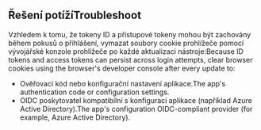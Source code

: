 ## <a name="troubleshoot"></a><span data-ttu-id="ab9c3-101">Řešení potíží</span><span class="sxs-lookup"><span data-stu-id="ab9c3-101">Troubleshoot</span></span>

<span data-ttu-id="ab9c3-102">Vzhledem k tomu, že tokeny ID a přístupové tokeny mohou být zachovány během pokusů o přihlášení, vymazat soubory cookie prohlížeče pomocí vývojářské konzole prohlížeče po každé aktualizaci nástroje:</span><span class="sxs-lookup"><span data-stu-id="ab9c3-102">Because ID tokens and access tokens can persist across login attempts, clear browser cookies using the browser's developer console after every update to:</span></span>

* <span data-ttu-id="ab9c3-103">Ověřovací kód nebo konfigurační nastavení aplikace.</span><span class="sxs-lookup"><span data-stu-id="ab9c3-103">The app's authentication code or configuration settings.</span></span>
* <span data-ttu-id="ab9c3-104">OIDC poskytovatel kompatibilní s konfigurací aplikace (například Azure Active Directory).</span><span class="sxs-lookup"><span data-stu-id="ab9c3-104">The app's configuration OIDC-compliant provider (for example, Azure Active Directory).</span></span>
